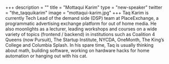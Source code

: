 +++
description = ""
title = "Mottaqui Karim"
type = "new-speaker"
twitter = "the_taqquikarim"
image = "mottaqui-karim.jpg"
+++
Taq Karim is currently Tech Lead of the demand side (DSP) team at PlaceExchange, a programmatic advertising exchange platform for out of home media. He also moonlights as a lecturer, leading workshops and courses on a wide variety of topics (frontend / backend) in institutions such as Coalition 4 Queens (now Pursuit), The Startup Institute, NYCDA, OneMonth, The King’s College and Columbia Splash. In his spare time, Taq is usually thinking about math, building software, working on hardware hacks for home automation or hanging out with his cat.